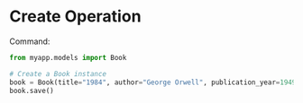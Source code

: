 # Create Operation

Command:
```python
from myapp.models import Book

# Create a Book instance
book = Book(title="1984", author="George Orwell", publication_year=1949)
book.save()
